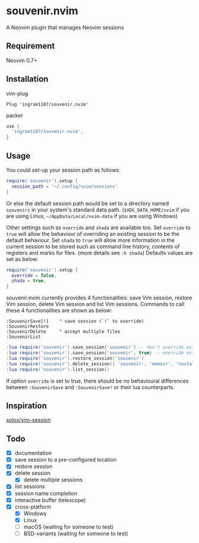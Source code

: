 # souvenir.nvim
A Neovim plugin that manages Neovim sessions

## Requirement
Neovim 0.7+

## Installation
vim-plug

```viml
Plug 'ingram1107/souvenir.nvim'
```

packer

```lua
use {
  'ingram1107/souvenir.nvim',
}
```

## Usage

You could set-up your session path as follows:

```lua
require('souvenir').setup {
  session_path = '~/.config/nvim/sessions'
}
```

Or else the default session path would be set to a directory named `souvenirs`
in your system's standard data path. (`$XDG_DATA_HOME/nvim` if you are using
Linux, `~/AppData/Local/nvim-data` if you are using Windows)

Other settings such as `override` and `shada` are available too. Set `override`
to `true` will allow the behaviour of overriding an existing session to be the
default behaviour. Set `shada` to `true` will allow more information in the
current session to be stored such as command line history, contents of registers
and marks for files. (more details see `:h shada`) Defaults values are set as
below:

```lua
require('souvenir').setup {
  override = false,
  shada = true,
}
```

souvenir.nvim currently provides 4 functionalities: save Vim session, restore
Vim session, delete Vim session and list Vim sessions. Commands to call these 4
functionalities are shown as below:

```viml
:SouvenirSave[!]    " save session (`!` to override)
:SouvenirRestore
:SouvenirDelete     " accept multiple files
:SouvenirList
```

```lua
:lua require('souvenir').save_session{'souvenir'} -- don't override existing session file
:lua require('souvenir').save_session{'souvenir', true} -- override exisitng session file
:lua require('souvenir').restore_session('souvenir')
:lua require('souvenir').delete_session({ 'souvenir', 'memoir', 'nostalgic' })
:lua require('souvenir').list_session()
```

If option `override` is set to true, there should be no behavioural differences
between `:SouvenirSave` and `:SouvenirSave!` or their lua counterparts.

## Inspiration

[xolox/vim-session](https://github.com/xolox/vim-session)

## Todo
- [x] documentation
- [x] save session to a pre-configured location
- [x] restore session
- [x] delete session
  - [x] delete multiple sessions
- [x] list sessions
- [x] session name completion
- [x] interactive buffer (telescope)
- [x] cross-platform
  - [x] Windows
  - [x] Linux
  - [ ] macOS (waiting for someone to test)
  - [ ] BSD-variants (waiting for someone to test)
